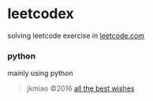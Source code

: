 leetcodex
====

solving leetcode exercise in [leetcode.com](https://leetcode.com/problemset/algorithms/)


### python
mainly using python 

> jkmiao &copy;2016 
 [all the best wishes](#)



